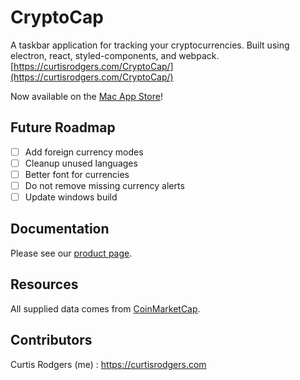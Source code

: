 # CryptoCap

A taskbar application for tracking your cryptocurrencies. Built using electron,
react, styled-components, and webpack.
[https://curtisrodgers.com/CryptoCap/](https://curtisrodgers.com/CryptoCap/)

Now available on the [Mac App Store](https://itunes.apple.com/app/cryptocap/id1334581292)!

## Future Roadmap

* [ ] Add foreign currency modes
* [ ] Cleanup unused languages
* [ ] Better font for currencies
* [ ] Do not remove missing currency alerts
* [ ] Update windows build

## Documentation

Please see our [product page](https://curtisrodgers.com/CryptoCap).

## Resources

All supplied data comes from [CoinMarketCap](https://coinmarketcap.com/api/).

## Contributors

Curtis Rodgers (me) : https://curtisrodgers.com
